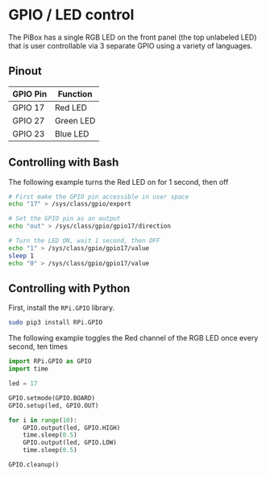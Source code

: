 # GPIO / LED control

The PiBox has a single RGB LED on the front panel (the top unlabeled LED) that is user controllable via 3 separate GPIO using a variety of languages.

<!-- GPIO pin 16 can be used to turn off all of the system LEDs (the lower 3 LEDs on the front panel) -->

## Pinout

| GPIO Pin | Function  |
| -------- | --------- |
| GPIO 17  | Red LED   |
| GPIO 27  | Green LED |
| GPIO 23  | Blue LED  |

<!-- | ----------- | -------------------- | -->
<!-- | GPIO 16     | Toggle System LEDs (on by default) | -->

## Controlling with Bash

The following example turns the Red LED on for 1 second, then off

```bash
# First make the GPIO pin accessible in user space
echo "17" > /sys/class/gpio/export

# Set the GPIO pin as an output
echo "out" > /sys/class/gpio/gpio17/direction

# Turn the LED ON, wait 1 second, then OFF
echo "1" > /sys/class/gpio/gpio17/value
sleep 1
echo "0" > /sys/class/gpio/gpio17/value
```

## Controlling with Python

First, install the `RPi.GPIO` library.

```bash
sudo pip3 install RPi.GPIO
```

The following example toggles the Red channel of the RGB LED once every second, ten times

```python
import RPi.GPIO as GPIO
import time

led = 17

GPIO.setmode(GPIO.BOARD)
GPIO.setup(led, GPIO.OUT)

for i in range(10):
    GPIO.output(led, GPIO.HIGH)
    time.sleep(0.5)
    GPIO.output(led, GPIO.LOW)
    time.sleep(0.5)

GPIO.cleanup()
```

